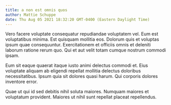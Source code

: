 ```yaml
---
title: a non est omnis quos
author: Mattie Schuppe
date: Thu Aug 05 2021 18:32:20 GMT-0400 (Eastern Daylight Time)
---
```

Vero facere voluptate consequatur repudiandae voluptatem vel. Eum est voluptatibus minima. Est quisquam mollitia eos. Dolorum quis et voluptas ipsum quae consequuntur. Exercitationem et officiis omnis et deleniti laborum ratione rerum quo. Qui et aut velit totam cumque nostrum commodi ipsam.

 Eum sit eaque quaerat itaque iusto animi delectus commodi et. Eius voluptate aliquam ab eligendi repellat mollitia delectus doloribus necessitatibus. Ipsum quia sit dolores quasi harum. Qui corporis dolores inventore error.

 Quae ut qui id sed debitis nihil soluta maiores. Numquam maiores et voluptatum provident. Maiores ut nihil sunt repellat placeat repellendus.